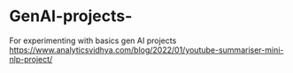 # GenAI-projects-
For experimenting with basics gen AI projects
https://www.analyticsvidhya.com/blog/2022/01/youtube-summariser-mini-nlp-project/